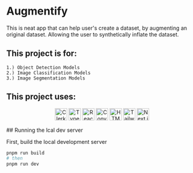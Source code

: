 # Augmentify

This is neat app that can help user's create a dataset, by augmenting an original dataset. Allowing the user to synthetically inflate the dataset.

## This project is for:

```
1.) Object Detection Models
2.) Image Classification Models
3.) Image Segmentation Models
```

## This project uses:

<p align="center">
  <img src="https://cdn.simpleicons.org/clerk/6C47FF" width="32" height="32" alt="Clerk" />
  <img src="https://cdn.simpleicons.org/typescript/3178C6" width="32" height="32" alt="TypeScript" />
  <img src="https://cdn.simpleicons.org/react/61DAFB" width="32" height="32" alt="React" />
  <img src="https://cdn.simpleicons.org/convex/7C3AED" width="32" height="32" alt="Convex" />
  <img src="https://cdn.simpleicons.org/html5/E34F26" width="32" height="32" alt="HTML5" />
  <img src="https://cdn.simpleicons.org/tailwindcss/06B6D4" width="32" height="32" alt="Tailwind CSS" />
  <img src="https://cdn.simpleicons.org/nextdotjs/000000" width="32" height="32" alt="Next.js" />
</p>
## Running the lcal dev server

First, build the local development server

```bash
pnpm run build
# then
pnpm run dev
```

